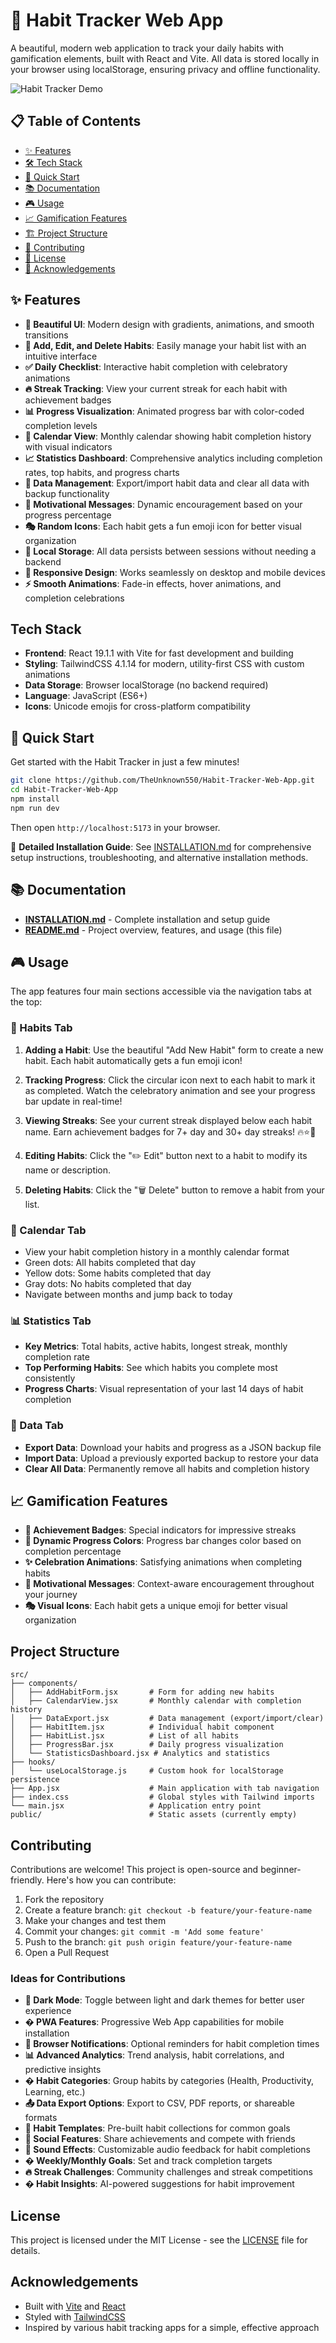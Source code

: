 # 🌟 Habit Tracker Web App

A beautiful, modern web application to track your daily habits with gamification elements, built with React and Vite. All data is stored locally in your browser using localStorage, ensuring privacy and offline functionality.

![Habit Tracker Demo](./demo.gif) <!-- Placeholder for demo GIF -->

## 📋 Table of Contents

- [✨ Features](#-features)
- [🛠️ Tech Stack](#️-tech-stack)
- [🚀 Quick Start](#-quick-start)
- [📚 Documentation](#-documentation)
- [🎮 Usage](#-usage)
- [📈 Gamification Features](#-gamification-features)
- [🏗️ Project Structure](#️-project-structure)
- [🤝 Contributing](#-contributing)
- [📄 License](#-license)
- [🙏 Acknowledgements](#-acknowledgements)

## ✨ Features

- **🎨 Beautiful UI**: Modern design with gradients, animations, and smooth transitions
- **🎯 Add, Edit, and Delete Habits**: Easily manage your habit list with an intuitive interface
- **✅ Daily Checklist**: Interactive habit completion with celebratory animations
- **🔥 Streak Tracking**: View your current streak for each habit with achievement badges
- **📊 Progress Visualization**: Animated progress bar with color-coded completion levels
- **📅 Calendar View**: Monthly calendar showing habit completion history with visual indicators
- **📈 Statistics Dashboard**: Comprehensive analytics including completion rates, top habits, and progress charts
- **💾 Data Management**: Export/import habit data and clear all data with backup functionality
- **🎉 Motivational Messages**: Dynamic encouragement based on your progress percentage
- **🎭 Random Icons**: Each habit gets a fun emoji icon for better visual organization
- **💾 Local Storage**: All data persists between sessions without needing a backend
- **📱 Responsive Design**: Works seamlessly on desktop and mobile devices
- **⚡ Smooth Animations**: Fade-in effects, hover animations, and completion celebrations

## Tech Stack

- **Frontend**: React 19.1.1 with Vite for fast development and building
- **Styling**: TailwindCSS 4.1.14 for modern, utility-first CSS with custom animations
- **Data Storage**: Browser localStorage (no backend required)
- **Language**: JavaScript (ES6+)
- **Icons**: Unicode emojis for cross-platform compatibility

## 🚀 Quick Start

Get started with the Habit Tracker in just a few minutes!

```bash
git clone https://github.com/TheUnknown550/Habit-Tracker-Web-App.git
cd Habit-Tracker-Web-App
npm install
npm run dev
```

Then open `http://localhost:5173` in your browser.

📖 **Detailed Installation Guide**: See [INSTALLATION.md](INSTALLATION.md) for comprehensive setup instructions, troubleshooting, and alternative installation methods.

## 📚 Documentation

- **[INSTALLATION.md](INSTALLATION.md)** - Complete installation and setup guide
- **[README.md](README.md)** - Project overview, features, and usage (this file)

## 🎮 Usage

The app features four main sections accessible via the navigation tabs at the top:

### 🎯 Habits Tab
1. **Adding a Habit**: Use the beautiful "Add New Habit" form to create a new habit. Each habit automatically gets a fun emoji icon!

2. **Tracking Progress**: Click the circular icon next to each habit to mark it as completed. Watch the celebratory animation and see your progress bar update in real-time!

3. **Viewing Streaks**: See your current streak displayed below each habit name. Earn achievement badges for 7+ day and 30+ day streaks! 🔥⭐👑

4. **Editing Habits**: Click the "✏️ Edit" button next to a habit to modify its name or description.

5. **Deleting Habits**: Click the "🗑️ Delete" button to remove a habit from your list.

### 📅 Calendar Tab
- View your habit completion history in a monthly calendar format
- Green dots: All habits completed that day
- Yellow dots: Some habits completed that day
- Gray dots: No habits completed that day
- Navigate between months and jump back to today

### 📊 Statistics Tab
- **Key Metrics**: Total habits, active habits, longest streak, monthly completion rate
- **Top Performing Habits**: See which habits you complete most consistently
- **Progress Charts**: Visual representation of your last 14 days of habit completion

### 💾 Data Tab
- **Export Data**: Download your habits and progress as a JSON backup file
- **Import Data**: Upload a previously exported backup to restore your data
- **Clear All Data**: Permanently remove all habits and completion history

## 📈 Gamification Features

- **🎯 Achievement Badges**: Special indicators for impressive streaks
- **🎨 Dynamic Progress Colors**: Progress bar changes color based on completion percentage
- **✨ Celebration Animations**: Satisfying animations when completing habits
- **💬 Motivational Messages**: Context-aware encouragement throughout your journey
- **🎭 Visual Icons**: Each habit gets a unique emoji for better visual organization

## Project Structure

```
src/
├── components/
│   ├── AddHabitForm.jsx       # Form for adding new habits
│   ├── CalendarView.jsx       # Monthly calendar with completion history
│   ├── DataExport.jsx         # Data management (export/import/clear)
│   ├── HabitItem.jsx          # Individual habit component
│   ├── HabitList.jsx          # List of all habits
│   ├── ProgressBar.jsx        # Daily progress visualization
│   └── StatisticsDashboard.jsx # Analytics and statistics
├── hooks/
│   └── useLocalStorage.js     # Custom hook for localStorage persistence
├── App.jsx                    # Main application with tab navigation
├── index.css                  # Global styles with Tailwind imports
└── main.jsx                   # Application entry point
public/                        # Static assets (currently empty)
```

## Contributing

Contributions are welcome! This project is open-source and beginner-friendly. Here's how you can contribute:

1. Fork the repository
2. Create a feature branch: `git checkout -b feature/your-feature-name`
3. Make your changes and test them
4. Commit your changes: `git commit -m 'Add some feature'`
5. Push to the branch: `git push origin feature/your-feature-name`
6. Open a Pull Request

### Ideas for Contributions

- **🌙 Dark Mode**: Toggle between light and dark themes for better user experience
- **� PWA Features**: Progressive Web App capabilities for mobile installation
- **🔔 Browser Notifications**: Optional reminders for habit completion times
- **📊 Advanced Analytics**: Trend analysis, habit correlations, and predictive insights
- **� Habit Categories**: Group habits by categories (Health, Productivity, Learning, etc.)
- **📤 Data Export Options**: Export to CSV, PDF reports, or shareable formats
- **🔄 Habit Templates**: Pre-built habit collections for common goals
- **👥 Social Features**: Share achievements and compete with friends
- **🎵 Sound Effects**: Customizable audio feedback for habit completions
- **� Weekly/Monthly Goals**: Set and track completion targets
- **🔥 Streak Challenges**: Community challenges and streak competitions
- **� Habit Insights**: AI-powered suggestions for habit improvement

## License

This project is licensed under the MIT License - see the [LICENSE](LICENSE) file for details.

## Acknowledgements

- Built with [Vite](https://vitejs.dev/) and [React](https://react.dev/)
- Styled with [TailwindCSS](https://tailwindcss.com/)
- Inspired by various habit tracking apps for a simple, effective approach
